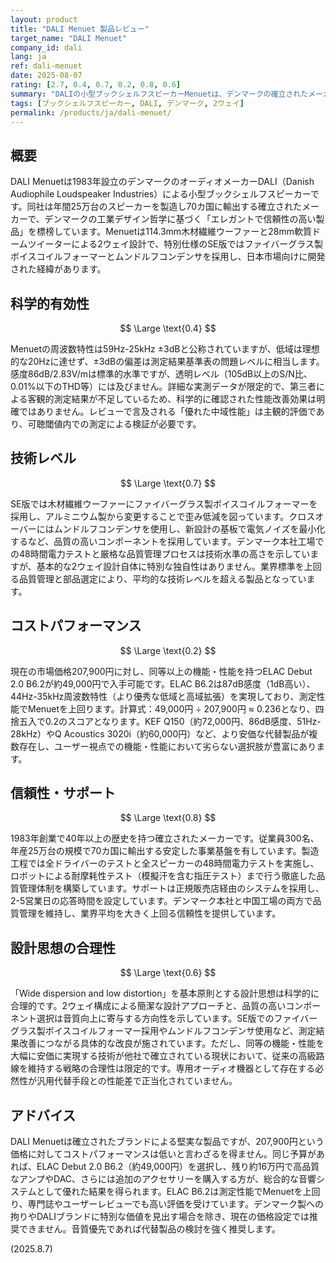 ```yaml
---
layout: product
title: "DALI Menuet 製品レビュー"
target_name: "DALI Menuet"
company_id: dali
lang: ja
ref: dali-menuet
date: 2025-08-07
rating: [2.7, 0.4, 0.7, 0.2, 0.8, 0.6]
summary: "DALIの小型ブックシェルフスピーカーMenuetは、デンマークの確立されたメーカーによる堅実な設計と品質を持つが、同等性能をより安価に実現する競合製品の存在により、コストパフォーマンスで大きく劣る製品です。"
tags: [ブックシェルフスピーカー, DALI, デンマーク, 2ウェイ]
permalink: /products/ja/dali-menuet/
---
```


## 概要

DALI Menuetは1983年設立のデンマークのオーディオメーカーDALI（Danish Audiophile Loudspeaker Industries）による小型ブックシェルフスピーカーです。同社は年間25万台のスピーカーを製造し70カ国に輸出する確立されたメーカーで、デンマークの工業デザイン哲学に基づく「エレガントで信頼性の高い製品」を標榜しています。Menuetは114.3mm木材繊維ウーファーと28mm軟質ドームツイーターによる2ウェイ設計で、特別仕様のSE版ではファイバーグラス製ボイスコイルフォーマーとムンドルフコンデンサを採用し、日本市場向けに開発された経緯があります。

## 科学的有効性

$$ \Large \text{0.4} $$

Menuetの周波数特性は59Hz-25kHz ±3dBと公称されていますが、低域は理想的な20Hzに達せず、±3dBの偏差は測定結果基準表の問題レベルに相当します。感度86dB/2.83V/mは標準的水準ですが、透明レベル（105dB以上のS/N比、0.01%以下のTHD等）には及びません。詳細な実測データが限定的で、第三者による客観的測定結果が不足しているため、科学的に確認された性能改善効果は明確ではありません。レビューで言及される「優れた中域性能」は主観的評価であり、可聴閾値内での測定による検証が必要です。

## 技術レベル

$$ \Large \text{0.7} $$

SE版では木材繊維ウーファーにファイバーグラス製ボイスコイルフォーマーを採用し、アルミニウム製から変更することで歪み低減を図っています。クロスオーバーにはムンドルフコンデンサを使用し、新設計の基板で電気ノイズを最小化するなど、品質の高いコンポーネントを採用しています。デンマーク本社工場での48時間電力テストと厳格な品質管理プロセスは技術水準の高さを示していますが、基本的な2ウェイ設計自体に特別な独自性はありません。業界標準を上回る品質管理と部品選定により、平均的な技術レベルを超える製品となっています。

## コストパフォーマンス

$$ \Large \text{0.2} $$

現在の市場価格207,900円に対し、同等以上の機能・性能を持つELAC Debut 2.0 B6.2が約49,000円で入手可能です。ELAC B6.2は87dB感度（1dB高い）、44Hz-35kHz周波数特性（より優秀な低域と高域拡張）を実現しており、測定性能でMenuetを上回ります。計算式：49,000円 ÷ 207,900円 ≈ 0.236となり、四捨五入で0.2のスコアとなります。KEF Q150（約72,000円、86dB感度、51Hz-28kHz）やQ Acoustics 3020i（約60,000円）など、より安価な代替製品が複数存在し、ユーザー視点での機能・性能において劣らない選択肢が豊富にあります。

## 信頼性・サポート

$$ \Large \text{0.8} $$

1983年創業で40年以上の歴史を持つ確立されたメーカーです。従業員300名、年産25万台の規模で70カ国に輸出する安定した事業基盤を有しています。製造工程では全ドライバーのテストと全スピーカーの48時間電力テストを実施し、ロボットによる耐摩耗性テスト（模擬汗を含む指圧テスト）まで行う徹底した品質管理体制を構築しています。サポートは正規販売店経由のシステムを採用し、2-5営業日の応答時間を設定しています。デンマーク本社と中国工場の両方で品質管理を維持し、業界平均を大きく上回る信頼性を提供しています。

## 設計思想の合理性

$$ \Large \text{0.6} $$

「Wide dispersion and low distortion」を基本原則とする設計思想は科学的に合理的です。2ウェイ構成による簡潔な設計アプローチと、品質の高いコンポーネント選択は音質向上に寄与する方向性を示しています。SE版でのファイバーグラス製ボイスコイルフォーマー採用やムンドルフコンデンサ使用など、測定結果改善につながる具体的な改良が施されています。ただし、同等の機能・性能を大幅に安価に実現する技術が他社で確立されている現状において、従来の高級路線を維持する戦略の合理性は限定的です。専用オーディオ機器として存在する必然性が汎用代替手段との性能差で正当化されていません。

## アドバイス

DALI Menuetは確立されたブランドによる堅実な製品ですが、207,900円という価格に対してコストパフォーマンスは低いと言わざるを得ません。同じ予算があれば、ELAC Debut 2.0 B6.2（約49,000円）を選択し、残り約16万円で高品質なアンプやDAC、さらには追加のアクセサリーを購入する方が、総合的な音響システムとして優れた結果を得られます。ELAC B6.2は測定性能でMenuetを上回り、専門誌やユーザーレビューでも高い評価を受けています。デンマーク製への拘りやDALIブランドに特別な価値を見出す場合を除き、現在の価格設定では推奨できません。音質優先であれば代替製品の検討を強く推奨します。

(2025.8.7)
